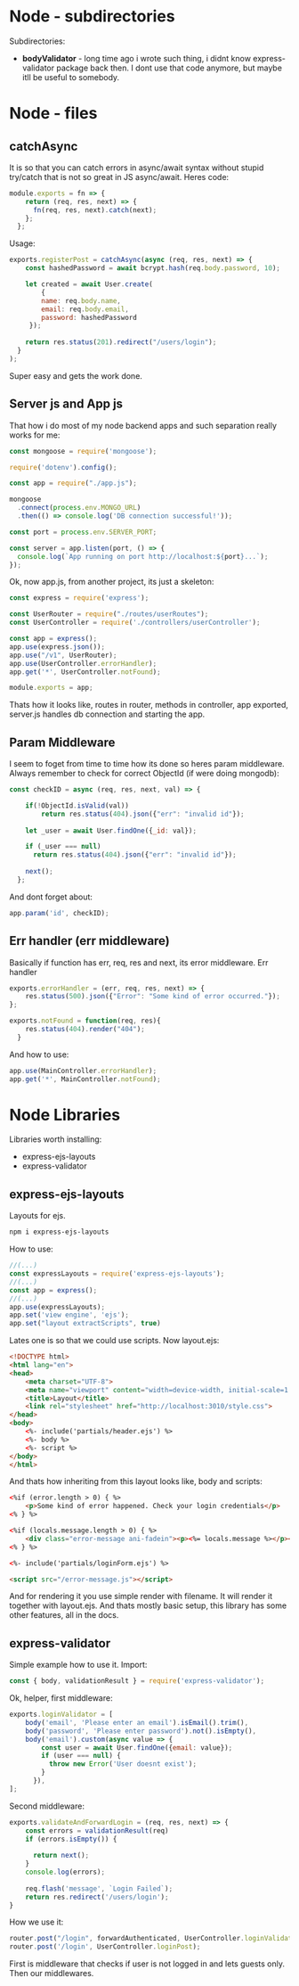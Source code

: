
# Node - subdirectories

Subdirectories:
- **bodyValidator** - long time ago i wrote such thing, i didnt know express-validator package back then. I dont use that code anymore, but maybe itll be useful to somebody.


# Node - files

## catchAsync
It is so that you can catch errors in async/await syntax without stupid try/catch that is not so great in JS async/await.
Heres code:
```js
module.exports = fn => {
    return (req, res, next) => {
      fn(req, res, next).catch(next);
    };
  };
```
Usage:
```js
exports.registerPost = catchAsync(async (req, res, next) => {
    const hashedPassword = await bcrypt.hash(req.body.password, 10);

    let created = await User.create(
        { 
        name: req.body.name,
        email: req.body.email,
        password: hashedPassword
     });
    
    return res.status(201).redirect("/users/login");
  }
);
```
Super easy and gets the work done.

## Server js and App js
That how i do most of my node backend apps and such separation really works for me:
```js
const mongoose = require('mongoose');

require('dotenv').config();

const app = require("./app.js");

mongoose
  .connect(process.env.MONGO_URL)
  .then(() => console.log('DB connection successful!'));

const port = process.env.SERVER_PORT;

const server = app.listen(port, () => {
  console.log(`App running on port http://localhost:${port}...`);
});
```

Ok, now app.js, from another project, its just a skeleton:
```js
const express = require('express');

const UserRouter = require("./routes/userRoutes");
const UserController = require('./controllers/userController');

const app = express();
app.use(express.json());
app.use("/v1", UserRouter);
app.use(UserController.errorHandler);
app.get('*', UserController.notFound);

module.exports = app;
```
Thats how it looks like, routes in router, methods in controller, app exported, server.js handles db connection and starting the app.

## Param Middleware
I seem to foget from time to time how its done so heres param middleware.  
Always remember to check for correct ObjectId (if were doing mongodb):
```js
const checkID = async (req, res, next, val) => {

    if(!ObjectId.isValid(val))
        return res.status(404).json({"err": "invalid id"});
    
    let _user = await User.findOne({_id: val});

    if (_user === null) 
      return res.status(404).json({"err": "invalid id"});
    
    next();
  };
```
And dont forget about:
```js
app.param('id', checkID);
```

## Err handler (err middleware)
Basically if function has err, req, res and next, its error middleware. 
Err handler
```js
exports.errorHandler = (err, req, res, next) => {
    res.status(500).json({"Error": "Some kind of error occurred."});
};

exports.notFound = function(req, res){
    res.status(404).render("404");
  }
```
And how to use:
```js
app.use(MainController.errorHandler);
app.get('*', MainController.notFound);
```

# Node Libraries
Libraries worth installing:
- express-ejs-layouts
- express-validator
## express-ejs-layouts
Layouts for ejs. 
```sh
npm i express-ejs-layouts
```
How to use:
```js
//(...)
const expressLayouts = require('express-ejs-layouts');
//(...)
const app = express();
//(...)
app.use(expressLayouts);
app.set('view engine', 'ejs');
app.set("layout extractScripts", true)
```
Lates one is so that we could use scripts.
Now layout.ejs:
```html
<!DOCTYPE html>
<html lang="en">
<head>
    <meta charset="UTF-8">
    <meta name="viewport" content="width=device-width, initial-scale=1.0">
    <title>Layout</title>
    <link rel="stylesheet" href="http://localhost:3010/style.css">
</head>
<body>
    <%- include('partials/header.ejs') %>
    <%- body %>
    <%- script %>
</body>
</html>
```
And thats how inheriting from this layout looks like, body and scripts:
```html
<%if (error.length > 0) { %>
    <p>Some kind of error happened. Check your login credentials</p>
<% } %>

<%if (locals.message.length > 0) { %>
    <div class="error-message ani-fadein"><p><%= locals.message %></p></div>
<% } %>

<%- include('partials/loginForm.ejs') %>

<script src="/error-message.js"></script>
```
And for rendering it you use simple render with filename. It will render it together with layout.ejs.
And thats mostly basic setup, this library has some other features, all in the docs.

## express-validator
Simple example how to use it. Import:
```js
const { body, validationResult } = require('express-validator');
```
Ok, helper, first middleware:
```js
exports.loginValidator = [
    body('email', 'Please enter an email').isEmail().trim(),
    body('password', 'Please enter password').not().isEmpty(),
    body('email').custom(async value => {
        const user = await User.findOne({email: value});
        if (user === null) {
          throw new Error('User doesnt exist');
        }
      }),
];
```
Second middleware:
```js
exports.validateAndForwardLogin = (req, res, next) => {
    const errors = validationResult(req)
    if (errors.isEmpty()) {
      
      return next();
    }
    console.log(errors);
    
    req.flash('message', `Login Failed`);
    return res.redirect('/users/login');
}
```
How we use it:
```js
router.post("/login", forwardAuthenticated, UserController.loginValidator, UserController.validateAndForwardLogin);
router.post('/login', UserController.loginPost);
```
First is middleware that checks if user is not logged in and lets guests only. Then our middlewares.